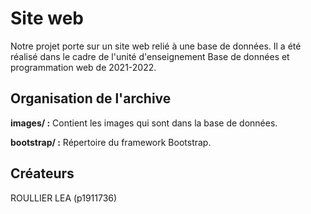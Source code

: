 # Site web 

Notre projet porte sur un site web relié à une base de données. Il a été réalisé dans le cadre de l'unité d'enseignement Base de données et programmation web de 2021-2022.


## Organisation de l'archive

**images/ :** Contient les images qui sont dans la base de données.

**bootstrap/ :** Répertoire du framework Bootstrap.

 

## Créateurs

ROULLIER LEA (p1911736)
